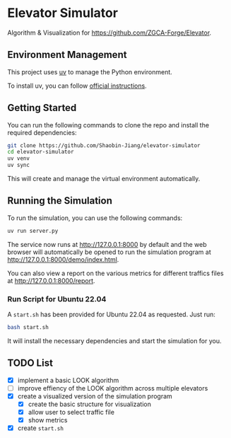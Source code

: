 # Elevator Simulator

Algorithm & Visualization for <https://github.com/ZGCA-Forge/Elevator>.

## Environment Management

This project uses [uv](https://github.com/astral-sh/uv) to manage the Python environment.

To install uv, you can follow [official instructions](https://github.com/astral-sh/uv?tab=readme-ov-file#installation).

## Getting Started

You can run the following commands to clone the repo and install the required dependencies:

```bash
git clone https://github.com/Shaobin-Jiang/elevator-simulator
cd elevator-simulator
uv venv
uv sync
```

This will create and manage the virtual environment automatically.

## Running the Simulation

To run the simulation, you can use the following commands:

```bash
uv run server.py
```

The service now runs at <http://127.0.0.1:8000> by default and the web browser will automatically be opened to run the simulation program at <http://127.0.0.1:8000/demo/index.html>.

You can also view a report on the various metrics for different traffics files at <http://127.0.0.1:8000/report>.

### Run Script for Ubuntu 22.04

A `start.sh` has been provided for Ubuntu 22.04 as requested. Just run:

```bash
bash start.sh
```

It will install the necessary dependencies and start the simulation for you.

## TODO List

- [x] implement a basic LOOK algorithm
- [ ] improve effiency of the LOOK algorithm across multiple elevators
- [x] create a visualized version of the simulation program
  - [x] create the basic structure for visualization
  - [x] allow user to select traffic file
  - [x] show metrics
- [x] create `start.sh`
